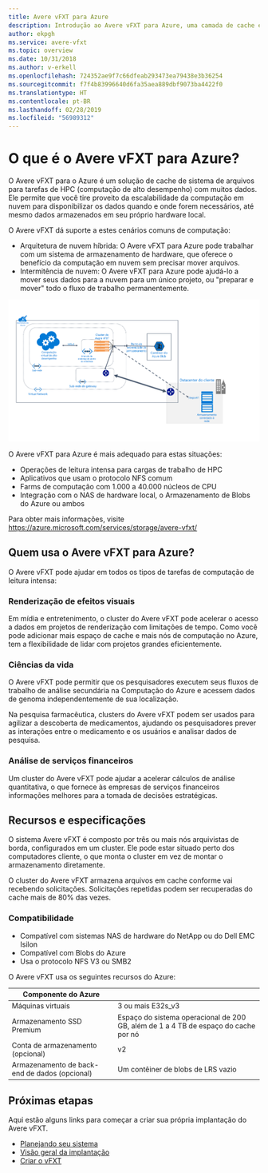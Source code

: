 ```yaml
---
title: Avere vFXT para Azure
description: Introdução ao Avere vFXT para Azure, uma camada de cache em nuvem para HPC
author: ekpgh
ms.service: avere-vfxt
ms.topic: overview
ms.date: 10/31/2018
ms.author: v-erkell
ms.openlocfilehash: 724352ae9f7c66dfeab293473ea79438e3b36254
ms.sourcegitcommit: f7f4b83996640d6fa35aea889dbf9073ba4422f0
ms.translationtype: HT
ms.contentlocale: pt-BR
ms.lasthandoff: 02/28/2019
ms.locfileid: "56989312"
---
```

# <a name="what-is-avere-vfxt-for-azure"></a>O que é o Avere vFXT para Azure? 

O Avere vFXT para o Azure é um solução de cache de sistema de arquivos para tarefas de HPC (computação de alto desempenho) com muitos dados. Ele permite que você tire proveito da escalabilidade da computação em nuvem para disponibilizar os dados quando e onde forem necessários, até mesmo dados armazenados em seu próprio hardware local.

O Avere vFXT dá suporte a estes cenários comuns de computação: 

* Arquitetura de nuvem híbrida: O Avere vFXT para Azure pode trabalhar com um sistema de armazenamento de hardware, que oferece o benefício da computação em nuvem sem precisar mover arquivos. 
* Intermitência de nuvem: O Avere vFXT para Azure pode ajudá-lo a mover seus dados para a nuvem para um único projeto, ou "preparar e mover" todo o fluxo de trabalho permanentemente. 

![diagrama que mostra detalhes sobre o sistema do Avere vFXT dentro de uma assinatura do Azure conectada ao Armazenamento de Blobs e a um datacenter local](media/avere-vfxt-hybrid.png)

O Avere vFXT para Azure é mais adequado para estas situações: 

* Operações de leitura intensa para cargas de trabalho de HPC
* Aplicativos que usam o protocolo NFS comum
* Farms de computação com 1.000 a 40.000 núcleos de CPU
* Integração com o NAS de hardware local, o Armazenamento de Blobs do Azure ou ambos

Para obter mais informações, visite <https://azure.microsoft.com/services/storage/avere-vfxt/>

## <a name="who-uses-avere-vfxt-for-azure"></a>Quem usa o Avere vFXT para Azure? 

O Avere vFXT pode ajudar em todos os tipos de tarefas de computação de leitura intensa:

### <a name="visual-effects-rendering"></a>Renderização de efeitos visuais 

Em mídia e entretenimento, o cluster do Avere vFXT pode acelerar o acesso a dados em projetos de renderização com limitações de tempo. Como você pode adicionar mais espaço de cache e mais nós de computação no Azure, tem a flexibilidade de lidar com projetos grandes eficientemente. 

### <a name="life-sciences"></a>Ciências da vida 

O Avere vFXT pode permitir que os pesquisadores executem seus fluxos de trabalho de análise secundária na Computação do Azure e acessem dados de genoma independentemente de sua localização.

Na pesquisa farmacêutica, clusters do Avere vFXT podem ser usados para agilizar a descoberta de medicamentos, ajudando os pesquisadores prever as interações entre o medicamento e os usuários e analisar dados de pesquisa.

### <a name="financial-services-analytics"></a>Análise de serviços financeiros

Um cluster do Avere vFXT pode ajudar a acelerar cálculos de análise quantitativa, o que fornece às empresas de serviços financeiros informações melhores para a tomada de decisões estratégicas. 

## <a name="features-and-specifications"></a>Recursos e especificações

O sistema Avere vFXT é composto por três ou mais nós arquivistas de borda, configurados em um cluster. Ele pode estar situado perto dos computadores cliente, o que monta o cluster em vez de montar o armazenamento diretamente. 

O cluster do Avere vFXT armazena arquivos em cache conforme vai recebendo solicitações. Solicitações repetidas podem ser recuperadas do cache mais de 80% das vezes.

### <a name="compatibility"></a>Compatibilidade 

* Compatível com sistemas NAS de hardware do NetApp ou do Dell EMC Isilon
* Compatível com Blobs do Azure
* Usa o protocolo NFS V3 ou SMB2

O Avere vFXT usa os seguintes recursos do Azure: 

|Componente do Azure|   |
|----------|-----------|
|Máquinas virtuais|3 ou mais E32s_v3|
|Armazenamento SSD Premium|Espaço do sistema operacional de 200 GB, além de 1 a 4 TB de espaço do cache por nó |
|Conta de armazenamento (opcional) |v2|
|Armazenamento de back-end de dados (opcional) | Um contêiner de blobs de LRS vazio |

## <a name="next-steps"></a>Próximas etapas

Aqui estão alguns links para começar a criar sua própria implantação do Avere vFXT. 

* [Planejando seu sistema](avere-vfxt-deploy-plan.md)
* [Visão geral da implantação](avere-vfxt-deploy-overview.md)
* [Criar o vFXT](avere-vfxt-deploy.md)
